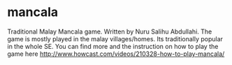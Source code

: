 # mancala
Traditional Malay Mancala game. Written by Nuru Salihu Abdullahi. The game is mostly played in the malay villages/homes. Its traditionally popular in the whole SE. You can find more and the instruction on how to play the game here http://www.howcast.com/videos/210328-how-to-play-mancala/ 

